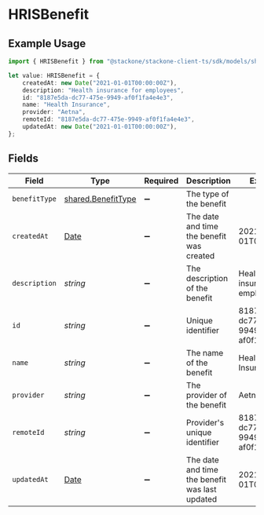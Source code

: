 # HRISBenefit

## Example Usage

```typescript
import { HRISBenefit } from "@stackone/stackone-client-ts/sdk/models/shared";

let value: HRISBenefit = {
    createdAt: new Date("2021-01-01T00:00:00Z"),
    description: "Health insurance for employees",
    id: "8187e5da-dc77-475e-9949-af0f1fa4e4e3",
    name: "Health Insurance",
    provider: "Aetna",
    remoteId: "8187e5da-dc77-475e-9949-af0f1fa4e4e3",
    updatedAt: new Date("2021-01-01T00:00:00Z"),
};
```

## Fields

| Field                                                                                         | Type                                                                                          | Required                                                                                      | Description                                                                                   | Example                                                                                       |
| --------------------------------------------------------------------------------------------- | --------------------------------------------------------------------------------------------- | --------------------------------------------------------------------------------------------- | --------------------------------------------------------------------------------------------- | --------------------------------------------------------------------------------------------- |
| `benefitType`                                                                                 | [shared.BenefitType](../../../sdk/models/shared/benefittype.md)                               | :heavy_minus_sign:                                                                            | The type of the benefit                                                                       |                                                                                               |
| `createdAt`                                                                                   | [Date](https://developer.mozilla.org/en-US/docs/Web/JavaScript/Reference/Global_Objects/Date) | :heavy_minus_sign:                                                                            | The date and time the benefit was created                                                     | 2021-01-01T00:00:00Z                                                                          |
| `description`                                                                                 | *string*                                                                                      | :heavy_minus_sign:                                                                            | The description of the benefit                                                                | Health insurance for employees                                                                |
| `id`                                                                                          | *string*                                                                                      | :heavy_minus_sign:                                                                            | Unique identifier                                                                             | 8187e5da-dc77-475e-9949-af0f1fa4e4e3                                                          |
| `name`                                                                                        | *string*                                                                                      | :heavy_minus_sign:                                                                            | The name of the benefit                                                                       | Health Insurance                                                                              |
| `provider`                                                                                    | *string*                                                                                      | :heavy_minus_sign:                                                                            | The provider of the benefit                                                                   | Aetna                                                                                         |
| `remoteId`                                                                                    | *string*                                                                                      | :heavy_minus_sign:                                                                            | Provider's unique identifier                                                                  | 8187e5da-dc77-475e-9949-af0f1fa4e4e3                                                          |
| `updatedAt`                                                                                   | [Date](https://developer.mozilla.org/en-US/docs/Web/JavaScript/Reference/Global_Objects/Date) | :heavy_minus_sign:                                                                            | The date and time the benefit was last updated                                                | 2021-01-01T00:00:00Z                                                                          |